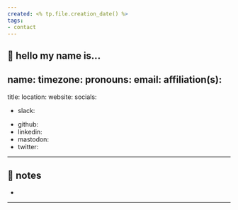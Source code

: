 ```yaml
---
created: <% tp.file.creation_date() %>
tags:
- contact
---
```


## 📛 hello my name is...
name:
timezone:
pronouns: 
email: 
affiliation(s): 
- 
title: 
location: 
website: 
socials:
* slack:
- github: 
- linkedin: 
- mastodon: 
- twitter: 

---
## 📝 notes
- 

---